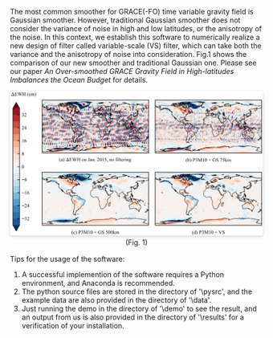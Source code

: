 The most common smoother for GRACE(-FO) time variable gravity field is Gaussian smoother.
However, traditional Gaussian smoother does not consider the variance of noise in high and low latitudes,
or the anisotropy of the noise.
In this context, we establish this software to numerically realize a new design of filter called variable-scale (VS)
filter,
which can take both the variance and the anisotropy of noise into consideration.
Fig.1 shows the comparison of our new smoother and traditional Gaussian one.
Please see our paper 
_An Over-smoothed GRACE Gravity Field in High-latitudes Imbalances the Ocean Budget_
for details.

<center>
    <img style="border-radius: 0.3125em;
    box-shadow: 0 2px 4px 0 rgba(34,36,38,.12),0 2px 10px 0 rgba(34,36,38,.08);" 
    src="https://raw.githubusercontent.com/NCSGgroup/VariableScaleFilter/main/img/plot_vs_filter/demo_pic.png">
    <br>
    <div style="
    display: inline-block;
    padding: 2px;">(Fig. 1) </div>
</center>

Tips for the usage of the software:

1. A successful implemention of the software requires a Python environment, and Anaconda is recommended.
2. The python source files are stored in the directory of '\pysrc', and the example data are also provided in the
   directory of '\data'.
3. Just running the demo in the directory of '\demo' to see the result, and an output from us is also provided in the
   directory of '\results' for a verification of your installation.
